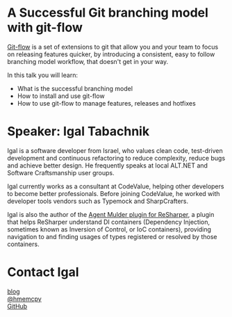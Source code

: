 A Successful Git branching model with git-flow
===

[Git-flow](https://github.com/nvie/gitflow) is a set of extensions to git that allow you and your team to focus on releasing features quicker, by introducing a consistent, easy to follow branching model workflow, that doesn't get in your way.

In this talk you will learn:

* What is the successful branching model
* How to install and use git-flow
* How to use git-flow to manage features, releases and hotfixes

Speaker: Igal Tabachnik
===

Igal is a software developer from Israel, who values clean code, test-driven development and continuous refactoring to reduce complexity, reduce bugs and achieve better design. He frequently speaks at local ALT.NET and Software Craftsmanship user groups.

Igal currently works as a consultant at CodeValue, helping other developers to become better professionals. Before joining CodeValue, he worked with developer tools vendors such as Typemock and SharpCrafters.

Igal is also the author of the [Agent Mulder plugin for ReSharper](http://hmemcpy.github.com/AgentMulder), a plugin that helps ReSharper understand DI containers (Dependency Injection, sometimes known as Inversion of Control, or IoC containers), providing navigation to and finding usages of types registered or resolved by those containers.

Contact Igal
===

[blog](http://www.hmemcpy.com/blog)  
[@hmemcpy](http://twitter.com/hmemcpy)  
[GitHub](https://github.com/hmemcpy)

